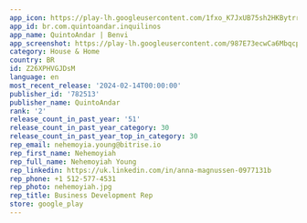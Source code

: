```yaml
---
app_icon: https://play-lh.googleusercontent.com/1fxo_K7JxUB75sh2HKBytrrqbdAXEFwlHCSlwKKRR2l_0I5zIJhchUoK2UhHDWJ53Q
app_id: br.com.quintoandar.inquilinos
app_name: QuintoAndar | Benvi
app_screenshot: https://play-lh.googleusercontent.com/987E73ecwCa6MbqcpVCAccCT1u1MqzGmVM60orqhMhp0hRm5vsixDvKn6RPUiTZtrA
category: House & Home
country: BR
id: Z26XPHVGJDsM
language: en
most_recent_release: '2024-02-14T00:00:00'
publisher_id: '782513'
publisher_name: QuintoAndar
rank: '2'
release_count_in_past_year: '51'
release_count_in_past_year_category: 30
release_count_in_past_year_top_in_category: 30
rep_email: nehemoyia.young@bitrise.io
rep_first_name: Nehemoyiah
rep_full_name: Nehemoyiah Young
rep_linkedin: https://uk.linkedin.com/in/anna-magnussen-0977131b
rep_phone: +1 512-577-4531
rep_photo: nehemoyiah.jpg
rep_title: Business Development Rep
store: google_play
---
```

